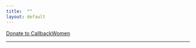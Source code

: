 ```yaml
---
title:  ""
layout: default
---
```



<div id="mc2v9p7q9ekoh"><a href="https://app.moonclerk.com/pay/2v9p7q9ekoh">Donate to CallbackWomen</a></div><script type="text/javascript">var mc2v9p7q9ekoh;(function(d,t) {var s=d.createElement(t),opts={"checkoutToken":"2v9p7q9ekoh","width":"100%"};s.src='https://d2l7e0y6ygya2s.cloudfront.net/assets/embed.js';s.onload=s.onreadystatechange = function() {var rs=this.readyState;if(rs) if(rs!='complete') if(rs!='loaded') return;try {mc2v9p7q9ekoh=new MoonclerkEmbed(opts);mc2v9p7q9ekoh.display();} catch(e){}};var scr=d.getElementsByTagName(t)[0];scr.parentNode.insertBefore(s,scr);})(document,'script');</script>

---